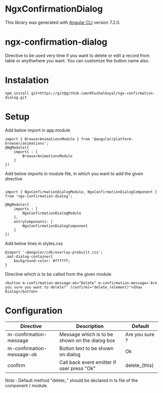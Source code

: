 
# NgxConfirmationDialog

  

This library was generated with [Angular CLI](https://github.com/angular/angular-cli) version 7.2.0.

  

# ngx-confirmation-dialog

  

Directive to be used very time if you want to delete or edit a record from table or anythwhere you want. You can customize the button name also.

  

# Instalation

``` npm install git+https://git@github.com/KhushalGoyal/ngx-confirmation-dialog.git ```

  

# Setup

Add below import in app.module

```
import { BrowserAnimationsModule } from '@angular/platform-browser/animations';
@NgModule({
	imports : [
		BrowserAnimationsModule
	]
})
```

  

Add below imports in module file, in which you want to add the given directive

```

import { NgxConfirmationDialogModule, NgxConfirmationDialogComponent } from 'ngx-confirmation-dialog';

@NgModule({
	imports : [
		NgxConfirmationDialogModule
	],
	entryComponents: [
		NgxConfirmationDialogComponent
	]
})

```

Add below lines in styles.css

```
@import '~@angular/cdk/overlay-prebuilt.css';
.mat-dialog-container{
	background-color: #ffffff;
} 
```

Directive which is to be called from the given module

```
<button m-confirmation-message-ok="Delete" m-confirmation-message='Are you sure you want to delete?' (confirm)="delete_(element)">Show Dialog</button>

```

  

# Configuration
Directive | Description | Default
--- | --- | ---
 m-confirmation-message | Message which is to be shown on the dialog box | Are you sure ?
  m-confirmation-message-ok | Button text to be shown on dialog | Ok 
 confirm | Call back event emitter if user press "Ok" | delete_(this) 

*Note :* Default method "delete_" should be declared in ts file of the component / module.